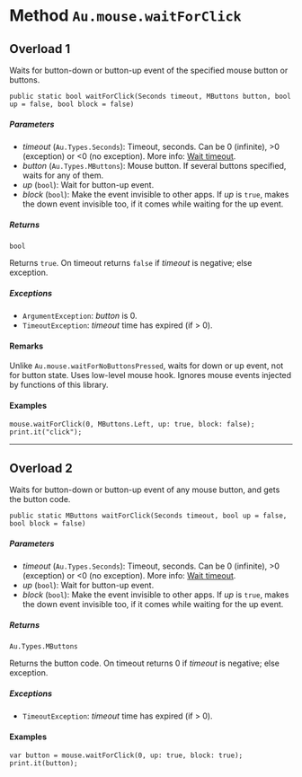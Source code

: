 # Method `Au.mouse.waitForClick`

## Overload 1

Waits for button-down or button-up event of the specified mouse button or buttons.

```
public static bool waitForClick(Seconds timeout, MButtons button, bool up = false, bool block = false)
```

##### Parameters

- *timeout*  (`Au.Types.Seconds`):
    Timeout, seconds. Can be 0 (infinite), >0 (exception) or \<0 (no exception). More info: [Wait timeout](../articles/Wait%20timeout.html).
- *button*  (`Au.Types.MButtons`):
    Mouse button. If several buttons specified, waits for any of them.
- *up*  (`bool`):
    Wait for button-up event.
- *block*  (`bool`):
    Make the event invisible to other apps. If *up* is `true`, makes the down event invisible too, if it comes while waiting for the up event.

##### Returns

`bool`

Returns `true`. On timeout returns `false` if *timeout* is negative; else exception.

##### Exceptions

- `ArgumentException`:
    *button* is 0.
- `TimeoutException`:
    *timeout* time has expired (if > 0).

#### Remarks

Unlike `Au.mouse.waitForNoButtonsPressed`, waits for down or up event, not for button state. Uses low-level mouse hook. Ignores mouse events injected by functions of this library.

#### Examples

```
mouse.waitForClick(0, MButtons.Left, up: true, block: false);
print.it("click");
```

* * *

## Overload 2

Waits for button-down or button-up event of any mouse button, and gets the button code.

```
public static MButtons waitForClick(Seconds timeout, bool up = false, bool block = false)
```

##### Parameters

- *timeout*  (`Au.Types.Seconds`):
    Timeout, seconds. Can be 0 (infinite), >0 (exception) or \<0 (no exception). More info: [Wait timeout](../articles/Wait%20timeout.html).
- *up*  (`bool`):
    Wait for button-up event.
- *block*  (`bool`):
    Make the event invisible to other apps. If *up* is `true`, makes the down event invisible too, if it comes while waiting for the up event.

##### Returns

`Au.Types.MButtons`

Returns the button code. On timeout returns 0 if *timeout* is negative; else exception.

##### Exceptions

- `TimeoutException`:
    *timeout* time has expired (if > 0).

#### Examples

```
var button = mouse.waitForClick(0, up: true, block: true);
print.it(button);
```